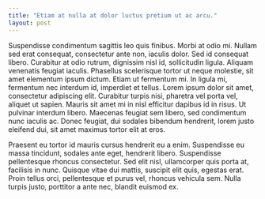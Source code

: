 ```yaml
---
title: "Etiam at nulla at dolor luctus pretium ut ac arcu."
layout: post
--- 
```


Suspendisse condimentum sagittis leo quis finibus. Morbi at odio mi. Nullam sed erat consequat, consectetur ante non, iaculis dolor. Sed id consequat libero. Curabitur at odio rutrum, dignissim nisl id, sollicitudin ligula. Aliquam venenatis feugiat iaculis. Phasellus scelerisque tortor ut neque molestie, sit amet elementum ipsum dictum. Etiam ut fermentum mi. In ligula mi, fermentum nec interdum id, imperdiet et tellus. Lorem ipsum dolor sit amet, consectetur adipiscing elit. Curabitur turpis nisi, pharetra vel porta vel, aliquet ut sapien. Mauris sit amet mi in nisl efficitur dapibus id in risus. Ut pulvinar interdum libero. Maecenas feugiat sem libero, sed condimentum nunc iaculis ac. Donec feugiat, dui sodales bibendum hendrerit, lorem justo eleifend dui, sit amet maximus tortor elit at eros.

Praesent eu tortor id mauris cursus hendrerit eu a enim. Suspendisse eu massa tincidunt, sodales ante eget, hendrerit libero. Suspendisse pellentesque rhoncus consectetur. Sed elit nisl, ullamcorper quis porta at, facilisis in nunc. Quisque vitae dui mattis, suscipit elit quis, egestas erat. Proin tellus orci, pellentesque et purus vel, rhoncus vehicula sem. Nulla turpis justo, porttitor a ante nec, blandit euismod ex.